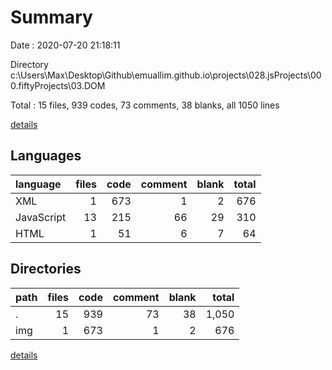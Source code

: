 # Summary

Date : 2020-07-20 21:18:11

Directory c:\Users\Max\Desktop\Github\emuallim.github.io\projects\028.jsProjects\000.fiftyProjects\03.DOM

Total : 15 files,  939 codes, 73 comments, 38 blanks, all 1050 lines

[details](details.md)

## Languages
| language | files | code | comment | blank | total |
| :--- | ---: | ---: | ---: | ---: | ---: |
| XML | 1 | 673 | 1 | 2 | 676 |
| JavaScript | 13 | 215 | 66 | 29 | 310 |
| HTML | 1 | 51 | 6 | 7 | 64 |

## Directories
| path | files | code | comment | blank | total |
| :--- | ---: | ---: | ---: | ---: | ---: |
| . | 15 | 939 | 73 | 38 | 1,050 |
| img | 1 | 673 | 1 | 2 | 676 |

[details](details.md)